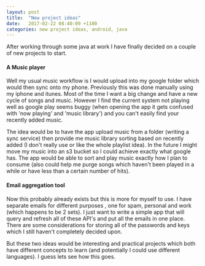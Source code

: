 ```yaml
---
layout: post
title:  "New project ideas"
date:   2017-02-22 08:40:09 +1100
categories: new project ideas, android, java
---
```


After working through some java at work I have finally decided on a couple of new projects to start. 

#### A Music player

Well my usual music workflow is I would upload into my google folder which would then sync onto my phone. Previously this was done manually using my iphone and itunes. Most of the time I want a big change and have a new cycle of songs and music. However I find the current system not playing well as google play seems buggy (when opening the app it gets confused with 'now playing' and 'music library') and you can't easily find your recently added music. 

The idea would be to have the app upload music from a folder (writing a sync service) then provide me music library sorting based on recently added (I don't really use or like the whole playlist idea). In the future I might move my music into an s3 bucket so I could achieve exactly what google has. The app would be able to sort and play music exactly how I plan to consume (also could help me purge songs which haven't been played in a while or have less than a certain number of hits). 

#### Email aggregation tool

Now this probably already exists but this is more for myself to use. I have separate emails for different purposes , one for spam, personal and work (which happens to be 2 sets). I just want to write a simple app that will query and refresh all of these API's and put all the emails in one place. There are some considerations for storing all of the passwords and keys which I still haven't completely decided upon. 

But these two ideas would be interesting and practical projects which both have different concepts to learn (and potentially I could use different languages). I guess lets see how this goes. 

